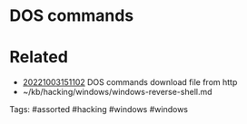 # DOS commands

# Related
- [20221003151102](/zet/20221003151102/README.md) DOS commands download file from http
- ~/kb/hacking/windows/windows-reverse-shell.md

Tags:
    #assorted #hacking #windows #windows
